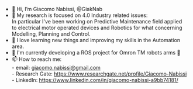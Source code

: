 - 👋 Hi, I’m Giacomo Nabissi, @GiakNab <br>
- 👀 My research is focused on 4.0 Industry related issues: <br>
  In particular I've been working on Predictive Maintenance field applied to electrical motor operated devices and 
  Robotics for what concerning Modelling, Planning and Control. <br>
- 📗 I love learning new things and improving my skills in the Automation area. <br>
- 🤖 I'm currently developing a ROS project for Omron TM robots arms 🦾 <br>
- 📫 How to reach me: <br>
      - email: giacomo.nabissi@gmail.com <br>
      - Research Gate: https://www.researchgate.net/profile/Giacomo-Nabissi <br>
      - LinkedIn: https://www.linkedin.com/in/giacomo-nabissi-a9bb74181/ <br>

<!---
GiakNab/GiakNab is a ✨ special ✨ repository because its `README.md` (this file) appears on your GitHub profile.
You can click the Preview link to take a look at your changes.
--->
